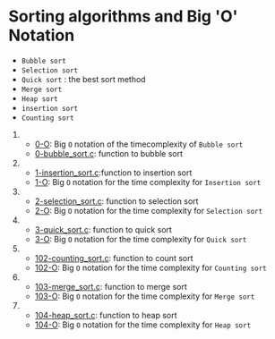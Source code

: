 # Sorting algorithms and Big 'O' Notation

- `Bubble sort`
- `Selection sort`
- `Quick sort` : the best sort method
- `Merge sort`
- `Heap sort`
- `insertion sort`
- `Counting sort`

1.  - [0-O](./0-O): Big `O` notation of the timecomplexity of `Bubble sort`
    - [0-bubble_sort.c](./0-bubble_sort.c): function to bubble sort

2.  - [1-insertion_sort.c](./1-insertion_sort.c):function to insertion sort
    - [1-O](./1-O): Big `O` notation for the time complexity for `Insertion sort`

3.  - [2-selection_sort.c](./2-selection_sort.c): function to selection sort
    - [2-O](./2-O): Big `O` notation for the time complexity for `Selection sort`

4.  - [3-quick_sort.c](./3-quick_sort.c): function to quick sort
    - [3-O](./3-O): Big `O` notation for the time complexity for `Quick sort`

5.  - [102-counting_sort.c](./102-counting_sort.c): function to count sort
    - [102-O](./102-O): Big `O` notation for the time complexity for `Counting sort`

6.  - [103-merge_sort.c](./103-merge_sort.c): function to merge sort
    - [103-O](./103-O): Big `O` notation for the time complexity for `Merge sort`

7.  - [104-heap_sort.c](./104_heap_sort.c): function to heap sort
    - [104-O](./104-O): Big `O` notation for the time complexity for `Heap sort`
